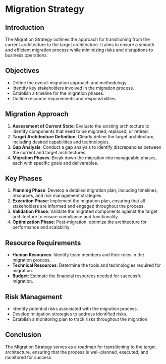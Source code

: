 # Migration Strategy

## Introduction
The Migration Strategy outlines the approach for transitioning from the current architecture to the target architecture. It aims to ensure a smooth and efficient migration process while minimizing risks and disruptions to business operations.

## Objectives
- Define the overall migration approach and methodology.
- Identify key stakeholders involved in the migration process.
- Establish a timeline for the migration phases.
- Outline resource requirements and responsibilities.

## Migration Approach
1. **Assessment of Current State**: Evaluate the existing architecture to identify components that need to be migrated, replaced, or retired.
2. **Target Architecture Definition**: Clearly define the target architecture, including desired capabilities and technologies.
3. **Gap Analysis**: Conduct a gap analysis to identify discrepancies between the current and target architectures.
4. **Migration Phases**: Break down the migration into manageable phases, each with specific goals and deliverables.

## Key Phases
1. **Planning Phase**: Develop a detailed migration plan, including timelines, resources, and risk management strategies.
2. **Execution Phase**: Implement the migration plan, ensuring that all stakeholders are informed and engaged throughout the process.
3. **Validation Phase**: Validate the migrated components against the target architecture to ensure compliance and functionality.
4. **Optimization Phase**: Post-migration, optimize the architecture for performance and scalability.

## Resource Requirements
- **Human Resources**: Identify team members and their roles in the migration process.
- **Technical Resources**: Determine the tools and technologies required for migration.
- **Budget**: Estimate the financial resources needed for successful migration.

## Risk Management
- Identify potential risks associated with the migration process.
- Develop mitigation strategies to address identified risks.
- Establish a monitoring plan to track risks throughout the migration.

## Conclusion
The Migration Strategy serves as a roadmap for transitioning to the target architecture, ensuring that the process is well-planned, executed, and monitored for success.